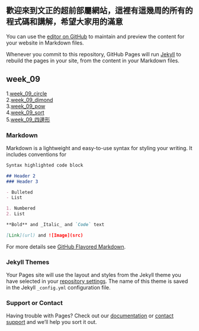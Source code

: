 ## 歡迎來到文正的超前部屬網站，這裡有這幾周的所有的程式碼和講解，希望大家用的滿意

You can use the [editor on GitHub](https://github.com/nicktsao88/nicktsao88.github.io/edit/main/README.md) to maintain and preview the content for your website in Markdown files.

Whenever you commit to this repository, GitHub Pages will run [Jekyll](https://jekyllrb.com/) to rebuild the pages in your site, from the content in your Markdown files.


## week_09</br>
   1.[week_09_circle](https://github.com/nicktsao88/nicktsao88.github.io/blob/main/week_09/week_09_circle.c)</br>
   2.[week_09_dimond](https://github.com/nicktsao88/nicktsao88.github.io/blob/main/week_09/week_09_dimond.c)</br>
   3.[week_09_pow](https://github.com/nicktsao88/nicktsao88.github.io/blob/main/week_09/week_09_pow.c)</br>
   4.[week_09_sort](https://github.com/nicktsao88/nicktsao88.github.io/blob/main/week_09/week_09_sort.c)</br>
   5.[week_09_四邊形](https://github.com/nicktsao88/nicktsao88.github.io/blob/main/week_09/week_09_%E5%9B%9B%E9%82%8A%E5%BD%A2.c)</br>
### Markdown

Markdown is a lightweight and easy-to-use syntax for styling your writing. It includes conventions for

```markdown
Syntax highlighted code block

## Header 2
### Header 3

- Bulleted
- List

1. Numbered
2. List

**Bold** and _Italic_ and `Code` text

[Link](url) and ![Image](src)
```

For more details see [GitHub Flavored Markdown](https://guides.github.com/features/mastering-markdown/).

### Jekyll Themes

Your Pages site will use the layout and styles from the Jekyll theme you have selected in your [repository settings](https://github.com/nicktsao88/nicktsao88.github.io/settings). The name of this theme is saved in the Jekyll `_config.yml` configuration file.

### Support or Contact

Having trouble with Pages? Check out our [documentation](https://docs.github.com/categories/github-pages-basics/) or [contact support](https://github.com/contact) and we’ll help you sort it out.
